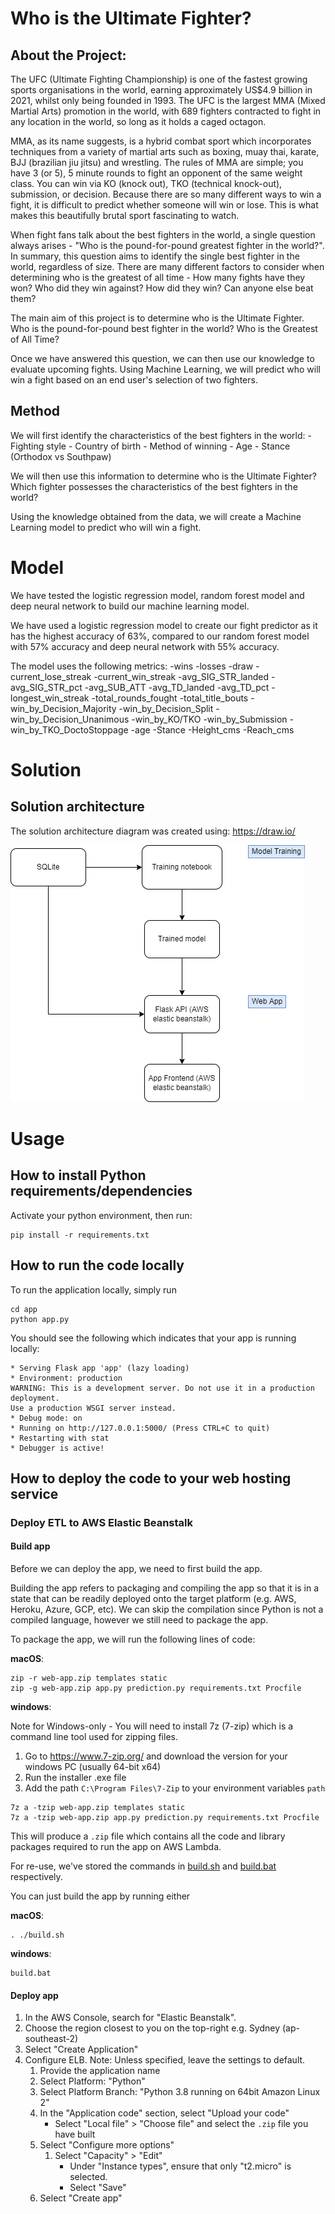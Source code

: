 # Who is the Ultimate Fighter?

## About the Project:

The UFC (Ultimate Fighting Championship) is one of the fastest growing sports organisations in the world, earning approximately US$4.9 billion in 2021, whilst only being founded in 1993. The UFC is the largest MMA (Mixed Martial Arts) promotion in the world, with 689 fighters contracted to fight in any location in the world, so long as it holds a caged octagon. 

MMA, as its name suggests, is a hybrid combat sport which incorporates techniques from a variety of martial arts such as boxing, muay thai, karate, BJJ (brazilian jiu jitsu) and wrestling. The rules of MMA are simple; you have 3 (or 5), 5 minute rounds to fight an opponent of the same weight class. You can win via KO (knock out), TKO (technical knock-out), submission, or decision. Because there are so many different ways to win a fight, it is difficult to predict whether someone will win or lose. This is what makes this beautifully brutal sport fascinating to watch.

When fight fans talk about the best fighters in the world, a single question always arises - "Who is the pound-for-pound greatest fighter in the world?". In summary, this question aims to identify the single best fighter in the world, regardless of size. There are many different factors to consider when determining who is the greatest of all time - How many fights have they won? Who did they win against? How did they win? Can anyone else beat them?

The main aim of this project is to determine who is the Ultimate Fighter. Who is the pound-for-pound best fighter in the world? Who is the Greatest of All Time?

Once we have answered this question, we can then use our knowledge to evaluate upcoming fights. Using Machine Learning, we will predict who will win a fight based on an end user's selection of two fighters.

## Method

We will first identify the characteristics of the best fighters in the world: 
    - Fighting style
    - Country of birth
    - Method of winning
    - Age
    - Stance (Orthodox vs Southpaw)

We will then use this information to determine who is the Ultimate Fighter? Which fighter possesses the characteristics of the best fighters in the world? 

Using the knowledge obtained from the data, we will create a Machine Learning model to predict who will win a fight.

# Model
We have tested the logistic regression model, random forest model and deep neural network to build our machine learning model.

We have used a logistic regression model to create our fight predictor as it has the highest accuracy of 63%, compared to our random forest model with 57% accuracy and deep neural network with 55% accuracy.

The model uses the following metrics:
-wins
-losses
-draw
-current_lose_streak
-current_win_streak
-avg_SIG_STR_landed
-avg_SIG_STR_pct
-avg_SUB_ATT
-avg_TD_landed
-avg_TD_pct
-longest_win_streak
-total_rounds_fought
-total_title_bouts
-win_by_Decision_Majority
-win_by_Decision_Split
-win_by_Decision_Unanimous
-win_by_KO/TKO
-win_by_Submission
-win_by_TKO_DoctoStoppage
-age
-Stance
-Height_cms
-Reach_cms

# Solution 

## Solution architecture 

The solution architecture diagram was created using: https://draw.io/

![solutionarchitecture.png](app/solutionarchitecture.png)


# Usage

## How to install Python requirements/dependencies
Activate your python environment, then run:

```
pip install -r requirements.txt
```
## How to run the code locally

To run the application locally, simply run 

```
cd app
python app.py
```

You should see the following which indicates that your app is running locally: 
```
* Serving Flask app 'app' (lazy loading)
* Environment: production
WARNING: This is a development server. Do not use it in a production deployment.
Use a production WSGI server instead.
* Debug mode: on
* Running on http://127.0.0.1:5000/ (Press CTRL+C to quit)
* Restarting with stat
* Debugger is active!
```

## How to deploy the code to your web hosting service 

### Deploy ETL to AWS Elastic Beanstalk 

#### Build app

Before we can deploy the app, we need to first build the app. 

Building the app refers to packaging and compiling the app so that it is in a state that can be readily deployed onto the target platform (e.g. AWS, Heroku, Azure, GCP, etc). We can skip the compilation since Python is not a compiled language, however we still need to package the app. 

To package the app, we will run the following lines of code: 

<b>macOS</b>:
```
zip -r web-app.zip templates static
zip -g web-app.zip app.py prediction.py requirements.txt Procfile
```

<b>windows</b>:

Note for Windows-only - You will need to install 7z (7-zip) which is a command line tool used for zipping files. 

1. Go to https://www.7-zip.org/ and download the version for your windows PC (usually 64-bit x64)
2. Run the installer .exe file 
3. Add the path `C:\Program Files\7-Zip` to your environment variables `path` 

```
7z a -tzip web-app.zip templates static
7z a -tzip web-app.zip app.py prediction.py requirements.txt Procfile
```

This will produce a `.zip` file which contains all the code and library packages required to run the app on AWS Lambda.  

For re-use, we've stored the commands in [build.sh](app/build.sh) and [build.bat](app/build.bat) respectively. 

You can just build the app by running either 

<b>macOS</b>:
```
. ./build.sh
```

<b>windows</b>:
```
build.bat
```

#### Deploy app

1. In the AWS Console, search for "Elastic Beanstalk". 
2. Choose the region closest to you on the top-right e.g. Sydney (ap-southeast-2)
3. Select "Create Application" 
4. Configure ELB. Note: Unless specified, leave the settings to default. 
    1. Provide the application name 
    2. Select Platform: "Python"
    3. Select Platform Branch: "Python 3.8 running on 64bit Amazon Linux 2"
    4. In the "Application code" section, select "Upload your code"
        - Select "Local file" > "Choose file" and select the `.zip` file you have built 
    5. Select "Configure more options" 
        1. Select "Capacity" > "Edit" 
            - Under "Instance types", ensure that only "t2.micro" is selected. 
            - Select "Save" 
    6. Select "Create app" 